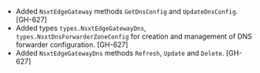 * Added `NsxtEdgeGateway` methods `GetDnsConfig` and `UpdateDnsConfig`. [GH-627]
* Added types `types.NsxtEdgeGatewayDns`, `types.NsxtDnsForwarderZoneConfig`
  for creation and management of DNS forwarder configuration. [GH-627]
* Added `NsxtEdgeGatewayDns` methods `Refresh`, `Update` and `Delete`. [GH-627]
